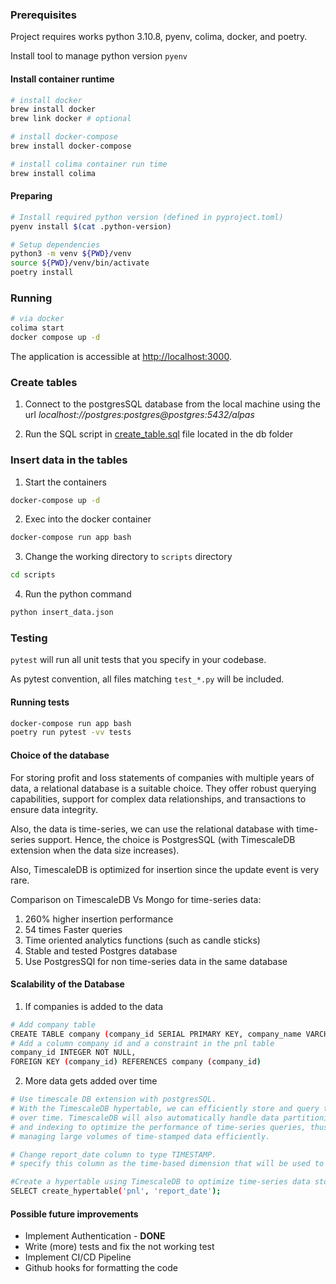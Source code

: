 ### Prerequisites

Project requires works python 3.10.8, pyenv, colima, docker, and poetry.

Install tool to manage python version `pyenv`

#### Install container runtime

```bash
# install docker
brew install docker
brew link docker # optional

# install docker-compose
brew install docker-compose

# install colima container run time
brew install colima
```

#### Preparing

```bash
# Install required python version (defined in pyproject.toml)
pyenv install $(cat .python-version)

# Setup dependencies
python3 -m venv ${PWD}/venv
source ${PWD}/venv/bin/activate
poetry install
```

### Running

```bash
# via docker
colima start
docker compose up -d
```

The application is accessible at <http://localhost:3000>.

### Create tables

1. Connect to the postgresSQL database from the local machine using the url
_localhost://postgres:postgres@postgres:5432/alpas_

2. Run the SQL script in [create_table.sql](scripts/create_table.sql) file located in the db folder

### Insert data in the tables

1. Start the containers
```bash
docker-compose up -d
```
2. Exec into the docker container
```bash
docker-compose run app bash
```
3. Change the working directory to `scripts` directory
```bash
cd scripts
```
4. Run the python command 
```bash
python insert_data.json
```

### Testing

`pytest` will run all unit tests that you specify in your codebase.

As pytest convention, all files matching `test_*.py` will be included.

#### Running tests
```bash
docker-compose run app bash
poetry run pytest -vv tests
```

#### Choice of the database

For storing profit and loss statements of companies with multiple years of data, a relational database is a suitable choice. They offer robust querying capabilities, support for complex data relationships, and transactions to ensure data integrity.

Also, the data is time-series, we can use the relational database with time-series support. Hence, the choice is PostgresSQL (with TimescaleDB extension when the data size increases).

Also, TimescaleDB is optimized for insertion since the update event is very rare.

Comparison on TimescaleDB Vs Mongo for time-series data:
1. 260% higher insertion performance
2. 54 times Faster queries
3. Time oriented analytics functions (such as candle sticks)
4. Stable and tested Postgres database
5. Use PostgresSQl for non time-series data in the same database

#### Scalability of the Database

1. If companies is added to the data
```bash
# Add company table
CREATE TABLE company (company_id SERIAL PRIMARY KEY, company_name VARCHAR(100) NOT NULL);
# Add a column company id and a constraint in the pnl table
company_id INTEGER NOT NULL,
FOREIGN KEY (company_id) REFERENCES company (company_id)
```

2. More data gets added over time
```bash
# Use timescale DB extension with postgresSQL.
# With the TimescaleDB hypertable, we can efficiently store and query the data
# over time. TimescaleDB will also automatically handle data partitioning, compression,
# and indexing to optimize the performance of time-series queries, thus making it suitable for
# managing large volumes of time-stamped data efficiently.

# Change report_date column to type TIMESTAMP.
# specify this column as the time-based dimension that will be used to partition and organize the time-series data efficiently.

#Create a hypertable using TimescaleDB to optimize time-series data storage.
SELECT create_hypertable('pnl', 'report_date');
```

#### Possible future improvements
- Implement Authentication - **DONE**
- Write (more) tests and fix the not working test
- Implement CI/CD Pipeline
- Github hooks for formatting the code
